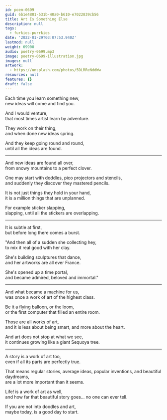 ```yaml
---
id: poem-0699
guid: 6b1e4801-531b-40a0-b610-e7022839cb56
title: Art Is Something Else
description: null
tags:
  - furkies-purrkies
date: '2022-01-29T03:07:53.940Z'
lastmod: null
weight: 69900
audio: poetry-0699.mp3
image: poetry-0699-illustration.jpg
images: null
artwork:
  - https://unsplash.com/photos/5DLRReNddWw
resources: null
features: {}
draft: false
---
```


Each time you learn something new,\
new ideas will come and find you.

And I would venture,\
that most times artist learn by adventure.

They work on their thing,\
and when done new ideas spring.

And they keep going round and round,\
until all the ideas are found.

---

And new ideas are found all over,\
from snowy mountains to a perfect clover.

One may start with doddles, pico projectors and stencils,\
and suddenly they discover they mastered pencils.

It is not just things they hold in your hand,\
it is a million things that are unplanned.

For example sticker slapping,\
slapping, until all the stickers are overlapping.

---

It is subtle at first,\
but before long there comes a burst.

"And then all of a sudden she collecting hey,\
to mix it real good with her clay.

She's building sculptures that dance,\
and her artworks are all ever France.

She's opened up a time portal,\
and became admired, beloved and immortal."

---

And what became a machine for us,\
was once a work of art of the highest class.

Be it a flying balloon, or the loom,\
or the first computer that filled an entire room.

Those are all works of art,\
and it is less about being smart, and more about the heart.

And art does not stop at what we see,\
it continues growing like a giant Sequoya tree.

---

A story is a work of art too,\
even if all its parts are perfectly true.

That means regular stories, average ideas, popular inventions, and beautiful daydreams,\
are a lot more important than it seems.

Life! is a work of art as well,\
and how far that beautiful story goes... no one can ever tell.

If you are not into doodles and art,\
maybe today, is a good day to start.
